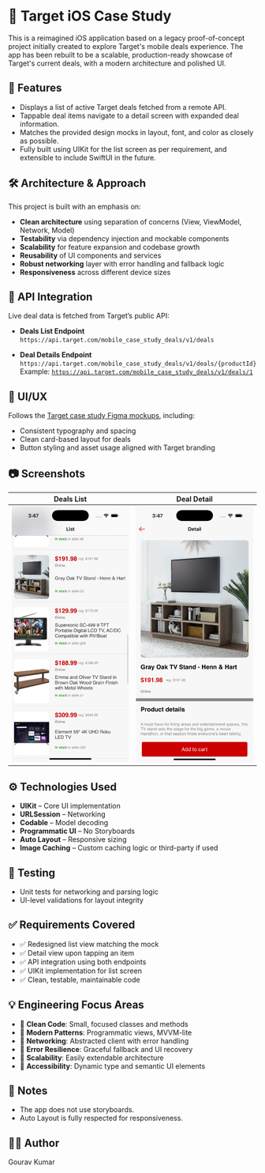 # 🎯 Target iOS Case Study

This is a reimagined iOS application based on a legacy proof-of-concept project initially created to explore Target's mobile deals experience. The app has been rebuilt to be a scalable, production-ready showcase of Target's current deals, with a modern architecture and polished UI.

## 📱 Features

- Displays a list of active Target deals fetched from a remote API.
- Tappable deal items navigate to a detail screen with expanded deal information.
- Matches the provided design mocks in layout, font, and color as closely as possible.
- Fully built using UIKit for the list screen as per requirement, and extensible to include SwiftUI in the future.

## 🛠 Architecture & Approach

This project is built with an emphasis on:

- **Clean architecture** using separation of concerns (View, ViewModel, Network, Model)
- **Testability** via dependency injection and mockable components
- **Scalability** for feature expansion and codebase growth
- **Reusability** of UI components and services
- **Robust networking** layer with error handling and fallback logic
- **Responsiveness** across different device sizes

## 📡 API Integration

Live deal data is fetched from Target’s public API:

- **Deals List Endpoint**  
  `https://api.target.com/mobile_case_study_deals/v1/deals`

- **Deal Details Endpoint**  
  `https://api.target.com/mobile_case_study_deals/v1/deals/{productId}`  
  Example: [`https://api.target.com/mobile_case_study_deals/v1/deals/1`](https://api.target.com/mobile_case_study_deals/v1/deals/1)

## 🎨 UI/UX

Follows the [Target case study Figma mockups](https://www.figma.com/file/bJmbkTubmeeQCpD9c0RgjZ/iOS-Technical-Screener), including:

- Consistent typography and spacing
- Clean card-based layout for deals
- Button styling and asset usage aligned with Target branding

## 📷 Screenshots

| Deals List | Deal Detail |
|------------|-------------|
| ![Deals List](screenshots/MainScreen.png) | ![Deal Detail](screenshots/DetailScreen.png) |

## ⚙️ Technologies Used

- **UIKit** – Core UI implementation
- **URLSession** – Networking
- **Codable** – Model decoding
- **Programmatic UI** – No Storyboards
- **Auto Layout** – Responsive sizing
- **Image Caching** – Custom caching logic or third-party if used

## 🧪 Testing

- Unit tests for networking and parsing logic
- UI-level validations for layout integrity

## ✅ Requirements Covered

- ✅ Redesigned list view matching the mock
- ✅ Detail view upon tapping an item
- ✅ API integration using both endpoints
- ✅ UIKit implementation for list screen
- ✅ Clean, testable, maintainable code

## 💡 Engineering Focus Areas

- 🔸 **Clean Code**: Small, focused classes and methods
- 🔸 **Modern Patterns**: Programmatic views, MVVM-lite
- 🔸 **Networking**: Abstracted client with error handling
- 🔸 **Error Resilience**: Graceful fallback and UI recovery
- 🔸 **Scalability**: Easily extendable architecture
- 🔸 **Accessibility**: Dynamic type and semantic UI elements

## 📝 Notes

- The app does not use storyboards.
- Auto Layout is fully respected for responsiveness.

## 🧑‍💻 Author

Gourav Kumar
